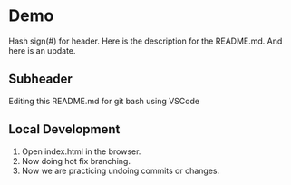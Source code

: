 # Demo

Hash sign(#) for header. Here is the description for the README.md. And here is an update.

## Subheader

Editing this README.md for git bash using VSCode

## Local Development

1. Open index.html in the browser.
2. Now doing hot fix branching.
3. Now we are practicing undoing commits or changes.